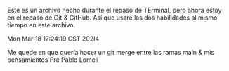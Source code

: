 Este es un archivo hecho durante el repaso de TErminal, pero ahora estoy en el repaso de Git & GitHub.
Así que usaré las dos habilidades al mismo tiempo en este archivo. 

Mon Mar 18 17:24:19 CST 202I4


Me quede en que quería hacer un git merge entre las ramas main & mis pensamientos Pre Pablo Lomeli


